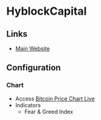 # HyblockCapital

## Links

- [Main Website](https://hyblockcapital.com)

## Configuration

### Chart

- Access [Bitcoin Price Chart Live](https://hyblockcapital.com/chart)
- Indicators
  - Fear & Greed Index
